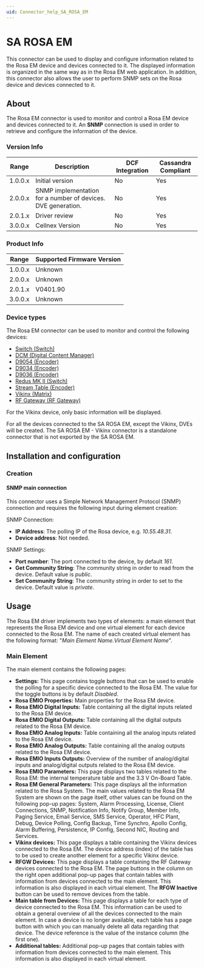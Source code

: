```yaml
---
uid: Connector_help_SA_ROSA_EM
---
```


# SA ROSA EM

This connector can be used to display and configure information related to the Rosa EM device and devices connected to it. The displayed information is organized in the same way as in the Rosa EM web application. In addition, this connector also allows the user to perform SNMP sets on the Rosa device and devices connected to it.

## About

The Rosa EM connector is used to monitor and control a Rosa EM device and devices connected to it. An **SNMP** connection is used in order to retrieve and configure the information of the device.

### Version Info

| **Range** | **Description**                                              | **DCF Integration** | **Cassandra Compliant** |
|------------------|--------------------------------------------------------------|---------------------|-------------------------|
| 1.0.0.x          | Initial version                                              | No                  | Yes                     |
| 2.0.0.x          | SNMP implementation for a number of devices. DVE generation. | No                  | Yes                     |
| 2.0.1.x          | Driver review                                                | No                  | Yes                     |
| 3.0.0.x          | Cellnex Version                                              | No                  | Yes                     |

### Product Info

| Range | Supported Firmware Version |
|------------------|-----------------------------|
| 1.0.0.x          | Unknown                     |
| 2.0.0.x          | Unknown                     |
| 2.0.1.x          | V0401.90                    |
| 3.0.0.x          | Unknown                     |

### Device types

The Rosa EM connector can be used to monitor and control the following devices:

- [Switch (Switch)](xref:Connector_help_SA_ROSA_EM_-_Switch)
- [DCM (Digital Content Manager)](xref:Connector_help_SA_ROSA_EM_-_DCM)
- [D9054 (Encoder)](xref:Connector_help_SA_ROSA_EM_-_D9054)
- [D9034 (Encoder)](xref:Connector_help_SA_ROSA_EM_-_D9034)
- [D9036 (Encoder)](xref:Connector_help_SA_ROSA_EM_-_D9036)
- [Redus MK II (Switch)](xref:Connector_help_SA_ROSA_EM_-_Redus_MK_II)
- [Stream Table (Encoder)](xref:Connector_help_SA_ROSA_EM_-_Stream_Table)
- [Vikinx (Matrix)](xref:Connector_help_SA_ROSA_EM_-_Vikinx)
- [RF Gateway (RF Gateway)](xref:Connector_help_SA_ROSA_EM_-_RFGW)

For the Vikinx device, only basic information will be displayed.

For all the devices connected to the SA ROSA EM, except the Vikinx, DVEs will be created. The SA ROSA EM - Vikinx connector is a standalone connector that is not exported by the SA ROSA EM.

## Installation and configuration

### Creation

#### SNMP main connection

This connector uses a Simple Network Management Protocol (SNMP) connection and requires the following input during element creation:

SNMP Connection:

- **IP Address**: The polling IP of the Rosa device, e.g. *10.55.48.31*.
- **Device address**: Not needed.

SNMP Settings:

- **Port number**: The port connected to the device, by default *161*.
- **Get Community String**: The community string in order to read from the device. Default value is *public*.
- **Set Community String**: The community string in order to set to the device. Default value is *private*.

## Usage

The Rosa EM driver implements two types of elements: a main element that represents the Rosa EM device and one virtual element for each device connected to the Rosa EM. The name of each created virtual element has the following format: "*Main Element Name.Virtual Element Name*".

### Main Element

The main element contains the following pages:

- **Settings:** This page contains toggle buttons that can be used to enable the polling for a specific device connected to the Rosa EM. The value for the toggle buttons is by default *Disabled*.
- **Rosa EMIO Properties:** Main properties for the Rosa EM device.
- **Rosa EMIO Digital Inputs:** Table containing all the digital inputs related to the Rosa EM device.
- **Rosa EMIO Digital Outputs:** Table containing all the digital outputs related to the Rosa EM device.
- **Rosa EMIO Analog Inputs:** Table containing all the analog inputs related to the Rosa EM device.
- **Rosa EMIO Analog Outputs:** Table containing all the analog outputs related to the Rosa EM device.
- **Rosa EMIO Inputs Outputs:** Overview of the number of analog/digital inputs and analog/digital outputs related to the Rosa EM device.
- **Rosa EMIO Parameters:** This page displays two tables related to the Rosa EM: the internal temperature table and the 3.3 V On-Board Table.
- **Rosa EM General Parameters:** This page displays all the information related to the Rosa System. The main values related to the Rosa EM System are shown on the page itself, other values can be found on the following pop-up pages: System, Alarm Processing, License, Client Connections, SNMP, Notification Info, Notify Group, Member Info, Paging Service, Email Service, SMS Service, Operator, HFC Plant, Debug, Device Polling, Config Backup, Time Synchro, Apollo Config, Alarm Buffering, Persistence, IP Config, Second NIC, Routing and Services.
- **Vikinx devices:** This page displays a table containing the Vikinx devices connected to the Rosa EM. The device address (index) of the table has to be used to create another element for a specific Vikinx device.
- **RFGW Devices:** This page displays a table containing the RF Gateway devices connected to the Rosa EM. The page buttons in the column on the right open additional pop-up pages that contain tables with information from devices connected to the main element. This information is also displayed in each virtual element. The **RFGW Inactive** button can be used to remove devices from the table.
- **Main table from Devices:** This page displays a table for each type of device connected to the Rosa EM. This information can be used to obtain a general overview of all the devices connected to the main element. In case a device is no longer available, each table has a page button with which you can manually delete all data regarding that device. The device reference is the value of the instance column (the first one).
- **Additional tables:** Additional pop-up pages that contain tables with information from devices connected to the main element. This information is also displayed in each virtual element.
